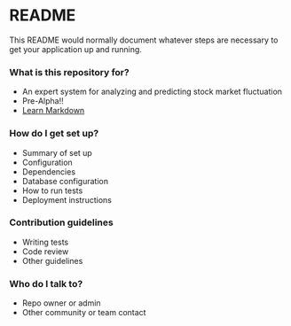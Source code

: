 # README #

This README would normally document whatever steps are necessary to get your application up and running.

### What is this repository for? ###

* An expert system for analyzing and predicting stock market fluctuation
* Pre-Alpha!!
* [Learn Markdown](https://bitbucket.org/tutorials/markdowndemo)

### How do I get set up? ###

* Summary of set up
* Configuration
* Dependencies
* Database configuration
* How to run tests
* Deployment instructions

### Contribution guidelines ###

* Writing tests
* Code review
* Other guidelines

### Who do I talk to? ###

* Repo owner or admin
* Other community or team contact